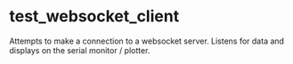 # test_websocket_client
Attempts to make a connection to a websocket server. Listens for data and displays on the serial monitor / plotter.
